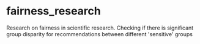 # fairness_research

Research on fairness in scientific research.
Checking if there is significant group disparity for recommendations between different 'sensitive' groups 
